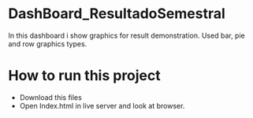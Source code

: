 # DashBoard_ResultadoSemestral
In this dashboard i show graphics for result demonstration.
Used bar, pie and row graphics types.

<h1>How to run this project</h1>

<ul>
  <li>Download this files</li>
  <li>Open Index.html in live server and look at browser.</li>
  </ul>
